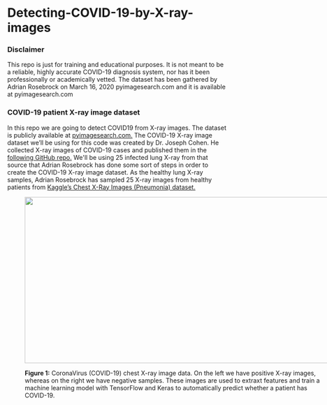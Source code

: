 # Detecting-COVID-19-by-X-ray-images

<h3>Disclaimer</h3>
</strong></p>This repo is just for training and educational purposes. It is not meant to be a reliable, highly accurate COVID-19 diagnosis system, nor has it been professionally or academically vetted. The dataset has been gathered by Adrian Rosebrock on March 16, 2020 pyimagesearch.com and it is available at pyimagesearch.com</strong></p>

<h3>COVID-19 patient X-ray image dataset</h3>

</strong></p>In this repo we are going to detect COVID19 from X-ray images. The dataset is publicly available at <a href="https://pyimagesearch.com/2020/03/16/detecting-covid-19-in-x-ray-images-with-keras-tensorflow-and-deep-learning/" target="_blank" rel="noopener noreferrer">pyimagesearch.com.</a> The COVID-19 X-ray image dataset we’ll be using for this code was created by Dr. Joseph Cohen. He collected X-ray images of COVID-19 cases and published them in the <a href="https://github.com/ieee8023/covid-chestxray-dataset/" target="_blank" rel="noopener noreferrer">following GitHub repo.</a> We'll be using 25 infected lung X-ray from that source that Adrian Rosebrock has done some sort of steps in order to create the COVID-19 X-ray image dataset. As the healthy lung X-ray samples, Adrian Rosebrock has sampled 25 X-ray images from healthy patients from <a href="https://www.kaggle.com/datasets/paultimothymooney/chest-xray-pneumonia/" target="_blank" rel="noopener noreferrer">Kaggle’s Chest X-Ray Images (Pneumonia) dataset.</a></p>


<figure id="attachment_14049" aria-describedby="caption-attachment-14049" style="width: 700px" class="wp-caption aligncenter"><a href="https://pyimagesearch.com/wp-content/uploads/2020/03/covid19_keras_dataset.png"><img class="size-full wp-image-14049" src="https://929687.smushcdn.com/2633864/wp-content/uploads/2020/03/covid19_keras_dataset.png?lossy=1&strip=1&webp=1" alt="" width="700" height="381" srcset="https://929687.smushcdn.com/2633864/wp-content/uploads/2020/03/covid19_keras_dataset.png?size=126x69&amp;lossy=1&amp;strip=1&amp;webp=1 126w, https://929687.smushcdn.com/2633864/wp-content/uploads/2020/03/covid19_keras_dataset-300x163.png?lossy=1&amp;strip=1&amp;webp=1 300w, https://929687.smushcdn.com/2633864/wp-content/uploads/2020/03/covid19_keras_dataset.png?size=378x206&amp;lossy=1&amp;strip=1&amp;webp=1 378w, https://929687.smushcdn.com/2633864/wp-content/uploads/2020/03/covid19_keras_dataset.png?size=504x274&amp;lossy=1&amp;strip=1&amp;webp=1 504w, https://929687.smushcdn.com/2633864/wp-content/uploads/2020/03/covid19_keras_dataset.png?size=630x343&amp;lossy=1&amp;strip=1&amp;webp=1 630w, https://929687.smushcdn.com/2633864/wp-content/uploads/2020/03/covid19_keras_dataset.png?lossy=1&amp;strip=1&amp;webp=1 700w" sizes="(max-width: 630px) 100vw, 630px" /></noscript></a><figcaption id="caption-attachment-14049" class="wp-caption-text"><strong></p>Figure 1:</strong> CoronaVirus (COVID-19) chest X-ray image data. On the left we have positive X-ray images, whereas on the right we have negative samples. These images are used to extraxt features and train a machine learning model with TensorFlow and Keras to automatically predict whether a patient has COVID-19.</figcaption></figure>


  
  
  
  






